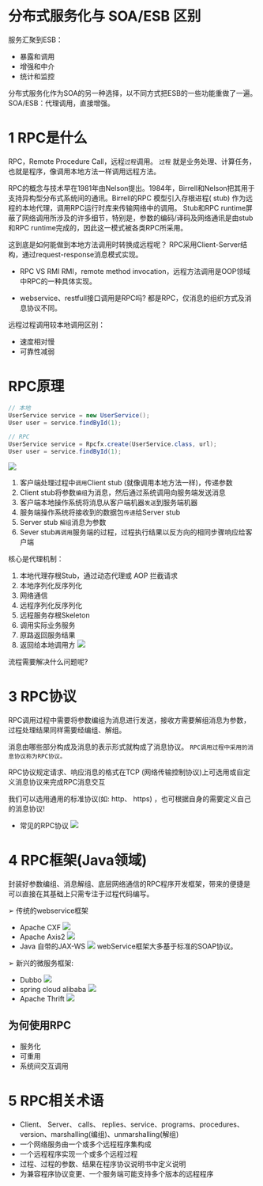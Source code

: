 # 分布式服务化与 SOA/ESB 区别
服务汇聚到ESB：
- 暴露和调用
- 增强和中介
- 统计和监控

分布式服务化作为SOA的另一种选择，以不同方式把ESB的一些功能重做了一遍。
SOA/ESB：代理调用，直接增强。
# 1 RPC是什么
RPC，Remote Procedure Call，远程`过程`调用。
`过程` 就是业务处理、计算任务，也就是程序，像调用本地方法一样调用远程方法。

RPC的概念与技术早在1981年由Nelson提出。1984年，Birrell和Nelson把其用于支持异构型分布式系统间的通讯。Birrell的RPC 模型引入存根进程( stub) 作为远程的本地代理，调用RPC运行时库来传输网络中的调用。
Stub和RPC runtime屏蔽了网络调用所涉及的许多细节，特别是，参数的编码/译码及网络通讯是由stub和RPC runtime完成的，因此这一模式被各类RPC所采用。

这到底是如何能做到本地方法调用时转换成远程呢？
RPC采用Client-Server结构，通过request-response消息模式实现。

- RPC VS RMI
RMI，remote method invocation，远程方法调用是OOP领域中RPC的一种具体实现。

- webservice、restfull接口调用是RPC吗?
都是RPC，仅消息的组织方式及消息协议不同。

远程过程调用较本地调用区别：
- 速度相对慢
- 可靠性减弱

# RPC原理
```java
// 本地
UserService service = new UserService();
User user = service.findById(1);

// RPC
UserService service = Rpcfx.create(UserService.class, url);
User user = service.findById(1);
```
![](https://img-blog.csdnimg.cn/20191114011312532.png?x-oss-process=image/watermark,type_ZmFuZ3poZW5naGVpdGk,shadow_10,text_SmF2YUVkZ2U=,size_16,color_FFFFFF,t_70)

1. 客户端处理过程中`调用`Client stub (就像调用本地方法一样)，传递参数
2. Client stub将参数`编组`为消息，然后通过系统调用向服务端发送消息
3. 客户端本地操作系统将消息从客户端机器`发送`到服务端机器
4. 服务端操作系统将接收到的数据包`传递`给Server stub
5. Server stub `解组`消息为参数
6. Sever stub`再调用`服务端的过程，过程执行结果以反方向的相同步骤响应给客户端

核心是代理机制：
1. 本地代理存根Stub，通过动态代理或 AOP 拦截请求
2. 本地序列化反序列化
3. 网络通信
4. 远程序列化反序列化
5. 远程服务存根Skeleton
6. 调用实际业务服务
7. 原路返回服务结果
8. 返回给本地调用方
![](https://img-blog.csdnimg.cn/20210217185336743.png?x-oss-process=image/watermark,type_ZmFuZ3poZW5naGVpdGk,shadow_10,text_aHR0cHM6Ly9ibG9nLmNzZG4ubmV0L3FxXzMzNTg5NTEw,size_16,color_FFFFFF,t_70)


流程需要解决什么问题呢?
# 3 RPC协议
RPC调用过程中需要将参数编组为消息进行发送，接收方需要解组消息为参数，过程处理结果同样需要经编组、解组。

消息由哪些部分构成及消息的表示形式就构成了消息协议。
`RPC调用过程中采用的消息协议称为RPC协议。`

RPC协议规定请求、响应消息的格式在TCP (网络传输控制协议)上可选用或自定义消息协议来完成RPC消息交互

我们可以选用通用的标准协议(如: http、 https) ，也可根据自身的需要定义自己的消息协议!

- 常见的RPC协议
![](https://img-blog.csdnimg.cn/20191114130245795.png?x-oss-process=image/watermark,type_ZmFuZ3poZW5naGVpdGk,shadow_10,text_SmF2YUVkZ2U=,size_16,color_FFFFFF,t_70)

# 4 RPC框架(Java领域)
封装好参数编组、消息解组、底层网络通信的RPC程序开发框架，带来的便捷是可以直接在其基础上只需专注于过程代码编写。

➢ 传统的webservice框架
- Apache CXF
![](https://img-blog.csdnimg.cn/20191114130600432.png?x-oss-process=image/watermark,type_ZmFuZ3poZW5naGVpdGk,shadow_10,text_SmF2YUVkZ2U=,size_16,color_FFFFFF,t_70)
- Apache Axis2
![](https://img-blog.csdnimg.cn/20191114130702279.png?x-oss-process=image/watermark,type_ZmFuZ3poZW5naGVpdGk,shadow_10,text_SmF2YUVkZ2U=,size_16,color_FFFFFF,t_70)
- Java 自带的JAX-WS
![](https://img-blog.csdnimg.cn/20191114130758130.png?x-oss-process=image/watermark,type_ZmFuZ3poZW5naGVpdGk,shadow_10,text_SmF2YUVkZ2U=,size_16,color_FFFFFF,t_70)
webService框架大多基于标准的SOAP协议。

➢ 新兴的微服务框架:
 
- Dubbo
![](https://img-blog.csdnimg.cn/20191114130841739.png?x-oss-process=image/watermark,type_ZmFuZ3poZW5naGVpdGk,shadow_10,text_SmF2YUVkZ2U=,size_16,color_FFFFFF,t_70)
- spring cloud alibaba
![](https://img-blog.csdnimg.cn/20191114131014282.png?x-oss-process=image/watermark,type_ZmFuZ3poZW5naGVpdGk,shadow_10,text_SmF2YUVkZ2U=,size_16,color_FFFFFF,t_70)
- Apache Thrift
![](https://img-blog.csdnimg.cn/20191114131042186.png?x-oss-process=image/watermark,type_ZmFuZ3poZW5naGVpdGk,shadow_10,text_SmF2YUVkZ2U=,size_16,color_FFFFFF,t_70)
## 为何使用RPC
- 服务化
- 可重用
- 系统间交互调用
# 5 RPC相关术语
- Client、 Server、 calls、 replies、service、programs、procedures、version、marshalling(编组)、unmarshalling(解组)
- 一个网络服务由一个或多个远程程序集构成
- 一个远程程序实现一个或多个远程过程
- 过程、过程的参数、结果在程序协议说明书中定义说明
- 为兼容程序协议变更、一个服务端可能支持多个版本的远程程序